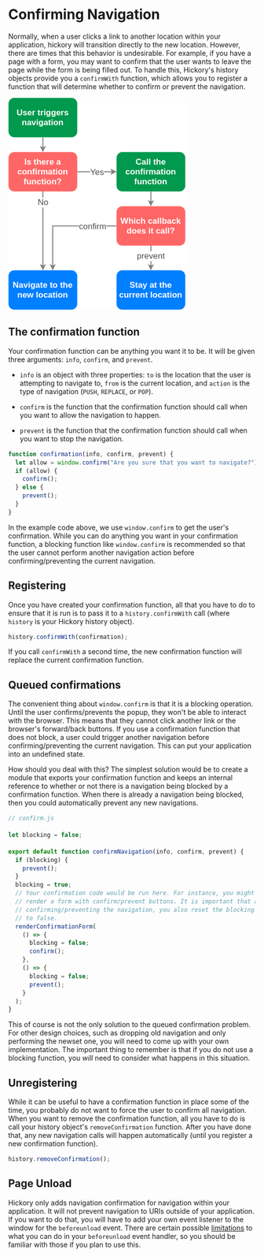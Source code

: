 # Confirming Navigation

Normally, when a user clicks a link to another location within your application, hickory will transition directly to the new location. However, there are times that this behavior is undesirable. For example, if you have a page with a form, you may want to confirm that the user wants to leave the page while the form is being filled out. To handle this, Hickory's history objects provide you a `confirmWith` function, which allows you to register a function that will determine whether to confirm or prevent the navigation.

<img src='../../static/Confirmation-Flow.png' />

## The confirmation function

Your confirmation function can be anything you want it to be. It will be given three arguments: `info`, `confirm`, and `prevent`.

- `info` is an object with three properties: `to` is the location that the user is attempting to navigate to, `from` is the current location, and `action` is the type of navigation (`PUSH`, `REPLACE`, or `POP`).

- `confirm` is the function that the confirmation function should call when you want to allow the navigation to happen.

- `prevent` is the function that the confirmation function should call when you want to stop the navigation.

```js
function confirmation(info, confirm, prevent) {
  let allow = window.confirm("Are you sure that you want to navigate?");
  if (allow) {
    confirm();
  } else {
    prevent();
  }
}
```

In the example code above, we use `window.confirm` to get the user's confirmation. While you can do anything you want in your confirmation function, a blocking function like `window.confirm` is recommended so that the user cannot perform another navigation action before confirming/preventing the current navigation.

## Registering

Once you have created your confirmation function, all that you have to do to ensure that it is run is to pass it to a `history.confirmWith` call (where `history` is your Hickory history object).

```js
history.confirmWith(confirmation);
```

If you call `confirmWith` a second time, the new confirmation function will replace the current confirmation function.

## Queued confirmations

The convenient thing about `window.confirm` is that it is a blocking operation. Until the user confirms/prevents the popup, they won't be able to interact with the browser. This means that they cannot click another link or the browser's forward/back buttons. If you use a confirmation function that does not block, a user could trigger another navigation before confirming/preventing the current navigation. This can put your application into an undefined state.

How should you deal with this? The simplest solution would be to create a module that exports your confirmation function and keeps an internal reference to whether or not there is a navigation being blocked by a confirmation function. When there is already a navigation being blocked, then you could automatically prevent any new navigations.

```js
// confirm.js

let blocking = false;

export default function confirmNavigation(info, confirm, prevent) {
  if (blocking) {
    prevent();
  }
  blocking = true;
  // Your confirmation code would be run here. For instance, you might
  // render a form with confirm/prevent buttons. It is important that after
  // confirming/preventing the navigation, you also reset the blocking variable
  // to false.
  renderConfirmationForm(
    () => {
      blocking = false;
      confirm();
    },
    () => {
      blocking = false;
      prevent();
    }
  );
}
```

This of course is not the only solution to the queued confirmation problem. For other design choices, such as dropping old navigation and only performing the newset one, you will need to come up with your own implementation. The important thing to remember is that if you do not use a blocking function, you _will_ need to consider what happens in this situation.

## Unregistering

While it can be useful to have a confirmation function in place some of the time, you probably do not want to force the user to confirm all navigation. When you want to remove the confirmation function, all you have to do is call your history object's `removeConfirmation` function. After you have done that, any new navigation calls will happen automatically (until you register a new confirmation function).

```js
history.removeConfirmation();
```

## Page Unload

Hickory only adds navigation confirmation for navigation within your application. It will not prevent navigation to URIs outside of your application. If you want to do that, you will have to add your own event listener to the window for the `beforeunload` event. There are certain possible [limitations](https://developer.mozilla.org/en-US/docs/Web/API/WindowEventHandlers/onbeforeunload#Notes) to what you can do in your `beforeunload` event handler, so you should be familiar with those if you plan to use this.

